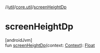 //[util](../../index.md)/[core.util](index.md)/[screenHeightDp](screen-height-dp.md)

# screenHeightDp

[androidJvm]\
fun [screenHeightDp](screen-height-dp.md)(context: [Context](https://developer.android.com/reference/kotlin/android/content/Context.html)): [Float](https://kotlinlang.org/api/latest/jvm/stdlib/kotlin/-float/index.html)
